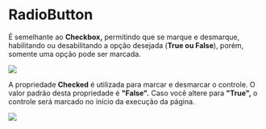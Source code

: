 # RadioButton

É semelhante ao **Checkbox,** permitindo que se marque e desmarque, habilitando ou desabilitando a opção desejada \(**True ou False**\), porém, somente uma opção pode ser marcada.

![](http://www.gvinci.com.br/manual/radiobtgv5.zoom80.png)

A propriedade **Checked** é utilizada para marcar e desmarcar o controle. O valor padrão desta propriedade é **"False".** Caso você altere para **"True",** o controle será marcado no início da execução da página.

![](http://www.gvinci.com.br/manual/radiobt2gv5.zoom80.png)

